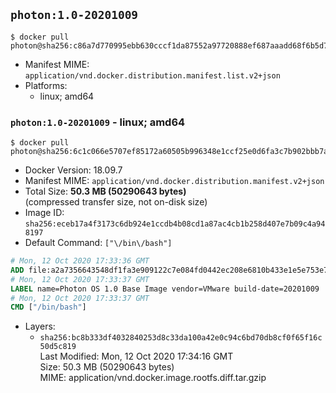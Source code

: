 ## `photon:1.0-20201009`

```console
$ docker pull photon@sha256:c86a7d770995ebb630cccf1da87552a97720888ef687aaadd68f6b5d70c6700e
```

-	Manifest MIME: `application/vnd.docker.distribution.manifest.list.v2+json`
-	Platforms:
	-	linux; amd64

### `photon:1.0-20201009` - linux; amd64

```console
$ docker pull photon@sha256:6c1c066e5707ef85172a60505b996348e1ccf25e0d6fa3c7b902bbb7ac030536
```

-	Docker Version: 18.09.7
-	Manifest MIME: `application/vnd.docker.distribution.manifest.v2+json`
-	Total Size: **50.3 MB (50290643 bytes)**  
	(compressed transfer size, not on-disk size)
-	Image ID: `sha256:eceb17a4f3173c6db924e1ccdb4b08cd1a87ac4cb1b258d407e7b09c4a948197`
-	Default Command: `["\/bin\/bash"]`

```dockerfile
# Mon, 12 Oct 2020 17:33:36 GMT
ADD file:a2a7356643548df1fa3e909122c7e084fd0442ec208e6810b433e1e5e753e7c9 in / 
# Mon, 12 Oct 2020 17:33:37 GMT
LABEL name=Photon OS 1.0 Base Image vendor=VMware build-date=20201009
# Mon, 12 Oct 2020 17:33:37 GMT
CMD ["/bin/bash"]
```

-	Layers:
	-	`sha256:bc8b333df4032840253d8c33da100a42e0c94c6bd70db8cf0f65f16c50d5c819`  
		Last Modified: Mon, 12 Oct 2020 17:34:16 GMT  
		Size: 50.3 MB (50290643 bytes)  
		MIME: application/vnd.docker.image.rootfs.diff.tar.gzip
